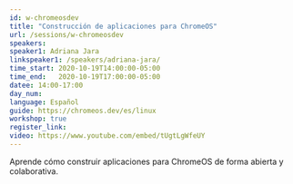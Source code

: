 ```yaml
---
id: w-chromeosdev
title: "Construcción de aplicaciones para ChromeOS"
url: /sessions/w-chromeosdev
speakers:
speaker1: Adriana Jara
linkspeaker1: /speakers/adriana-jara/
time_start: 2020-10-19T14:00:00-05:00
time_end:   2020-10-19T17:00:00-05:00
datee: 14:00-17:00
day_num: 
language: Español
guide: https://chromeos.dev/es/linux
workshop: true
register_link:
video: https://www.youtube.com/embed/tUgtLgWfeUY
---
```


Aprende cómo construir aplicaciones para ChromeOS de forma abierta y colaborativa.
